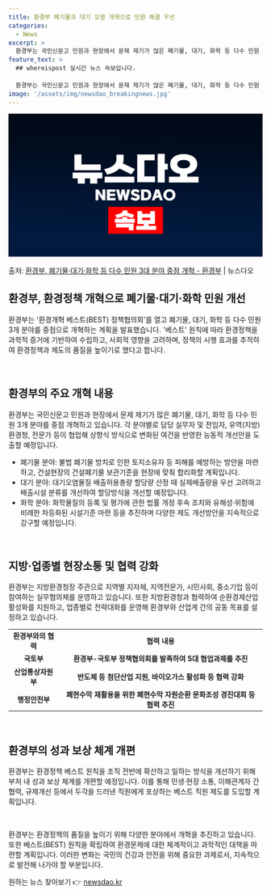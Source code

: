 ```yaml
---
title: 환경부 폐기물과 대기 오염 개혁으로 민원 해결 우선
categories:
  - News
excerpt: >
  환경부는 국민신문고 민원과 현장에서 문제 제기가 많은 폐기물, 대기, 화학 등 다수 민원 3개 분야를 중점 …
feature_text: >
  ## whereispost 실시간 뉴스 속보입니다.

  환경부는 국민신문고 민원과 현장에서 문제 제기가 많은 폐기물, 대기, 화학 등 다수 민원 3개 분야를 중점 …
image: '/assets/img/newsdao_breakingnews.jpg'
---
```


![뉴스다오 속보](/assets/img/newsdao_breakingnews.jpg)

<p>출처: <a href="https://newsdao.kr/3630" rel="dofollow">환경부, 폐기물·대기·화학 등 다수 민원 3대 분야 중점 개혁 - 환경부</a> | 뉴스다오</p>

<h2 data-ke-size="size26">환경부, 환경정책 개혁으로 폐기물·대기·화학 민원 개선</h2>
환경부는 '환경개혁 베스트(BEST) 정책협의회'를 열고 폐기물, 대기, 화학 등 다수 민원 3개 분야를 중점으로 개혁하는 계획을 발표했습니다. '베스트' 원칙에 따라 환경정책을 과학적 증거에 기반하여 수립하고, 사회적 영향을 고려하며, 정책의 시행 효과를 추적하여 환경정책과 제도의 품질을 높이기로 했다고 합니다.

<p data-ke-size="size16">&nbsp;</p>

<h2 data-ke-size="size24">환경부의 주요 개혁 내용</h2>
<p>환경부는 국민신문고 민원과 현장에서 문제 제기가 많은 폐기물, 대기, 화학 등 다수 민원 3개 분야를 중점 개혁하고 있습니다. 각 분야별로 담당 실무자 및 전임자, 유역(지방)환경청, 전문가 등이 협업해 상향식 방식으로 변화된 여건을 반영한 능동적 개선안을 도출할 예정입니다.</p>

<ul>
  <li>폐기물 분야: 불법 폐기물 방치로 인한 토지소유자 등 피해를 예방하는 방안을 마련하고, 건설현장의 건설폐기물 보관기준을 현장에 맞춰 합리화할 계획입니다.</li>
  <li>대기 분야: 대기오염물질 배출허용총량 할당량 산정 때 실제배출량을 우선 고려하고 배출시설 분류를 개선하여 할당방식을 개선할 예정입니다.</li>
  <li>화학 분야: 화학물질의 등록 및 평가에 관한 법률 개정 후속 조치와 유해성·위험에 비례한 차등화된 시설기준 마련 등을 추진하며 다양한 제도 개선방안을 지속적으로 강구할 예정입니다.</li>
</ul>

<p data-ke-size="size16">&nbsp;</p>

<h2 data-ke-size="size24">지방·업종별 현장소통 및 협력 강화</h2>
<p>환경부는 지방환경청장 주관으로 지역별 지자체, 지역전문가, 시민사회, 중소기업 등이 참여하는 실무협의체를 운영하고 있습니다. 또한 지방환경청과 협력하여 순환경제산업 활성화를 지원하고, 업종별로 전략대화를 운영해 환경부와 산업계 간의 공동 목표를 설정하고 있습니다.</p>

<table>
  <tr>
    <td style="text-align: center; height: 17px;"><b>환경부와의 협력</b></td>
    <td style="text-align: center; height: 17px;"><b>협력 내용</b></td>
  </tr>
  <tr>
    <td style="text-align: center; height: 17px;"><b>국토부</b></td>
    <td style="text-align: center; height: 17px;"><b>환경부-국토부 정책협의회를 발족하여 5대 협업과제를 추진</b></td>
  </tr>
  <tr>
    <td style="text-align: center; height: 17px;"><b>산업통상자원부</b></td>
    <td style="text-align: center; height: 17px;"><b>반도체 등 첨단산업 지원, 바이오가스 활성화 등 협력 강화</b></td>
  </tr>
  <tr>
    <td style="text-align: center; height: 17px;"><b>행정안전부</b></td>
    <td style="text-align: center; height: 17px;"><b>폐현수막 재활용을 위한 폐현수막 자원순환 문화조성 경진대회 등 협력 추진</b></td>
  </tr>
</table>

<p data-ke-size="size16">&nbsp;</p>

<h2 data-ke-size="size24">환경부의 성과 보상 체계 개편</h2>
<p>환경부는 환경정책 베스트 원칙을 조직 전반에 확산하고 일하는 방식을 개선하기 위해 부처 내 성과 보상 체계를 개편할 예정입니다. 이를 통해 민생·현장 소통, 이해관계자 간 협력, 규제개선 등에서 두각을 드러낸 직원에게 포상하는 베스트 직원 제도를 도입할 계획입니다.</p>

<p data-ke-size="size16">&nbsp;</p>

환경부는 환경정책의 품질을 높이기 위해 다양한 분야에서 개혁을 추진하고 있습니다. 또한 베스트(BEST) 원칙을 확립하여 환경문제에 대한 체계적이고 과학적인 대책을 마련할 계획입니다. 이러한 변화는 국민의 건강과 안전을 위해 중요한 과제로서, 지속적으로 발전해 나가야 할 부분입니다. 

원하는 뉴스 찾아보기 👉 <a href="https://newsdao.kr" rel="dofollow">newsdao.kr</a>


